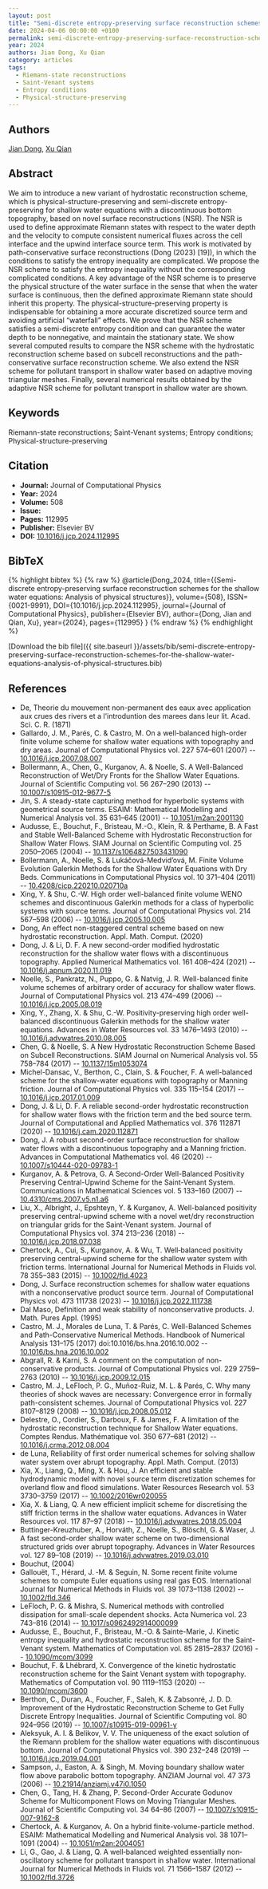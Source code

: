 ```yaml
---
layout: post
title: "Semi-discrete entropy-preserving surface reconstruction schemes for the shallow water equations: Analysis of physical structures"
date: 2024-04-06 00:00:00 +0100
permalink: semi-discrete-entropy-preserving-surface-reconstruction-schemes-for-the-shallow-water-equations-analysis-of-physical-structures
year: 2024
authors: Jian Dong, Xu Qian
category: articles
tags:
  - Riemann-state reconstructions
  - Saint-Venant systems
  - Entropy conditions
  - Physical-structure-preserving
---
```

 
## Authors
[Jian Dong](authors/jian-dong), [Xu Qian](authors/xu-qian)
 
## Abstract
We aim to introduce a new variant of hydrostatic reconstruction scheme, which is physical-structure-preserving and semi-discrete entropy-preserving for shallow water equations with a discontinuous bottom topography, based on novel surface reconstructions (NSR). The NSR is used to define approximate Riemann states with respect to the water depth and the velocity to compute consistent numerical fluxes across the cell interface and the upwind interface source term. This work is motivated by path-conservative surface reconstructions (Dong (2023) [19]), in which the conditions to satisfy the entropy inequality are complicated. We propose the NSR scheme to satisfy the entropy inequality without the corresponding complicated conditions. A key advantage of the NSR scheme is to preserve the physical structure of the water surface in the sense that when the water surface is continuous, then the defined approximate Riemann state should inherit this property. The physical-structure-preserving property is indispensable for obtaining a more accurate discretized source term and avoiding artificial “waterfall” effects. We prove that the NSR scheme satisfies a semi-discrete entropy condition and can guarantee the water depth to be nonnegative, and maintain the stationary state. We show several computed results to compare the NSR scheme with the hydrostatic reconstruction scheme based on subcell reconstructions and the path-conservative surface reconstruction scheme. We also extend the NSR scheme for pollutant transport in shallow water based on adaptive moving triangular meshes. Finally, several numerical results obtained by the adaptive NSR scheme for pollutant transport in shallow water are shown.
 
## Keywords
Riemann-state reconstructions; Saint-Venant systems; Entropy conditions; Physical-structure-preserving
 
## Citation
- **Journal:** Journal of Computational Physics
- **Year:** 2024
- **Volume:** 508
- **Issue:** 
- **Pages:** 112995
- **Publisher:** Elsevier BV
- **DOI:** [10.1016/j.jcp.2024.112995](https://doi.org/10.1016/j.jcp.2024.112995)
 
## BibTeX
{% highlight bibtex %}
{% raw %}
@article{Dong_2024,
  title={{Semi-discrete entropy-preserving surface reconstruction schemes for the shallow water equations: Analysis of physical structures}},
  volume={508},
  ISSN={0021-9991},
  DOI={10.1016/j.jcp.2024.112995},
  journal={Journal of Computational Physics},
  publisher={Elsevier BV},
  author={Dong, Jian and Qian, Xu},
  year={2024},
  pages={112995}
}
{% endraw %}
{% endhighlight %}
 
[Download the bib file]({{ site.baseurl }}/assets/bib/semi-discrete-entropy-preserving-surface-reconstruction-schemes-for-the-shallow-water-equations-analysis-of-physical-structures.bib)
 
## References
- De, Theorie du mouvement non-permanent des eaux avec application aux crues des rivers et a l'introduntion des marees dans leur lit. Acad. Sci. C. R. (1871)
- Gallardo, J. M., Parés, C. & Castro, M. On a well-balanced high-order finite volume scheme for shallow water equations with topography and dry areas. Journal of Computational Physics vol. 227 574–601 (2007) -- [10.1016/j.jcp.2007.08.007](https://doi.org/10.1016/j.jcp.2007.08.007)
- Bollermann, A., Chen, G., Kurganov, A. & Noelle, S. A Well-Balanced Reconstruction of Wet/Dry Fronts for the Shallow Water Equations. Journal of Scientific Computing vol. 56 267–290 (2013) -- [10.1007/s10915-012-9677-5](https://doi.org/10.1007/s10915-012-9677-5)
- Jin, S. A steady-state capturing method for hyperbolic systems with geometrical source terms. ESAIM: Mathematical Modelling and Numerical Analysis vol. 35 631–645 (2001) -- [10.1051/m2an:2001130](https://doi.org/10.1051/m2an:2001130)
- Audusse, E., Bouchut, F., Bristeau, M.-O., Klein, R. & Perthame, B. A Fast and Stable Well-Balanced Scheme with Hydrostatic Reconstruction for Shallow Water Flows. SIAM Journal on Scientific Computing vol. 25 2050–2065 (2004) -- [10.1137/s1064827503431090](https://doi.org/10.1137/s1064827503431090)
- Bollermann, A., Noelle, S. & Lukáčová-Medvid’ová, M. Finite Volume Evolution Galerkin Methods for the Shallow Water Equations with Dry Beds. Communications in Computational Physics vol. 10 371–404 (2011) -- [10.4208/cicp.220210.020710a](https://doi.org/10.4208/cicp.220210.020710a)
- Xing, Y. & Shu, C.-W. High order well-balanced finite volume WENO schemes and discontinuous Galerkin methods for a class of hyperbolic systems with source terms. Journal of Computational Physics vol. 214 567–598 (2006) -- [10.1016/j.jcp.2005.10.005](https://doi.org/10.1016/j.jcp.2005.10.005)
- Dong, An effect non-staggered central scheme based on new hydrostatic reconstruction. Appl. Math. Comput. (2020)
- Dong, J. & Li, D. F. A new second-order modified hydrostatic reconstruction for the shallow water flows with a discontinuous topography. Applied Numerical Mathematics vol. 161 408–424 (2021) -- [10.1016/j.apnum.2020.11.019](https://doi.org/10.1016/j.apnum.2020.11.019)
- Noelle, S., Pankratz, N., Puppo, G. & Natvig, J. R. Well-balanced finite volume schemes of arbitrary order of accuracy for shallow water flows. Journal of Computational Physics vol. 213 474–499 (2006) -- [10.1016/j.jcp.2005.08.019](https://doi.org/10.1016/j.jcp.2005.08.019)
- Xing, Y., Zhang, X. & Shu, C.-W. Positivity-preserving high order well-balanced discontinuous Galerkin methods for the shallow water equations. Advances in Water Resources vol. 33 1476–1493 (2010) -- [10.1016/j.advwatres.2010.08.005](https://doi.org/10.1016/j.advwatres.2010.08.005)
- Chen, G. & Noelle, S. A New Hydrostatic Reconstruction Scheme Based on Subcell Reconstructions. SIAM Journal on Numerical Analysis vol. 55 758–784 (2017) -- [10.1137/15m1053074](https://doi.org/10.1137/15m1053074)
- Michel-Dansac, V., Berthon, C., Clain, S. & Foucher, F. A well-balanced scheme for the shallow-water equations with topography or Manning friction. Journal of Computational Physics vol. 335 115–154 (2017) -- [10.1016/j.jcp.2017.01.009](https://doi.org/10.1016/j.jcp.2017.01.009)
- Dong, J. & Li, D. F. A reliable second-order hydrostatic reconstruction for shallow water flows with the friction term and the bed source term. Journal of Computational and Applied Mathematics vol. 376 112871 (2020) -- [10.1016/j.cam.2020.112871](https://doi.org/10.1016/j.cam.2020.112871)
- Dong, J. A robust second-order surface reconstruction for shallow water flows with a discontinuous topography and a Manning friction. Advances in Computational Mathematics vol. 46 (2020) -- [10.1007/s10444-020-09783-1](https://doi.org/10.1007/s10444-020-09783-1)
- Kurganov, A. & Petrova, G. A Second-Order Well-Balanced Positivity Preserving Central-Upwind Scheme for the Saint-Venant System. Communications in Mathematical Sciences vol. 5 133–160 (2007) -- [10.4310/cms.2007.v5.n1.a6](https://doi.org/10.4310/cms.2007.v5.n1.a6)
- Liu, X., Albright, J., Epshteyn, Y. & Kurganov, A. Well-balanced positivity preserving central-upwind scheme with a novel wet/dry reconstruction on triangular grids for the Saint-Venant system. Journal of Computational Physics vol. 374 213–236 (2018) -- [10.1016/j.jcp.2018.07.038](https://doi.org/10.1016/j.jcp.2018.07.038)
- Chertock, A., Cui, S., Kurganov, A. & Wu, T. Well‐balanced positivity preserving central‐upwind scheme for the shallow water system with friction terms. International Journal for Numerical Methods in Fluids vol. 78 355–383 (2015) -- [10.1002/fld.4023](https://doi.org/10.1002/fld.4023)
- Dong, J. Surface reconstruction schemes for shallow water equations with a nonconservative product source term. Journal of Computational Physics vol. 473 111738 (2023) -- [10.1016/j.jcp.2022.111738](https://doi.org/10.1016/j.jcp.2022.111738)
- Dal Maso, Definition and weak stability of nonconservative products. J. Math. Pures Appl. (1995)
- Castro, M. J., Morales de Luna, T. & Parés, C. Well-Balanced Schemes and Path-Conservative Numerical Methods. Handbook of Numerical Analysis 131–175 (2017) doi:10.1016/bs.hna.2016.10.002 -- [10.1016/bs.hna.2016.10.002](https://doi.org/10.1016/bs.hna.2016.10.002)
- Abgrall, R. & Karni, S. A comment on the computation of non-conservative products. Journal of Computational Physics vol. 229 2759–2763 (2010) -- [10.1016/j.jcp.2009.12.015](https://doi.org/10.1016/j.jcp.2009.12.015)
- Castro, M. J., LeFloch, P. G., Muñoz-Ruiz, M. L. & Parés, C. Why many theories of shock waves are necessary: Convergence error in formally path-consistent schemes. Journal of Computational Physics vol. 227 8107–8129 (2008) -- [10.1016/j.jcp.2008.05.012](https://doi.org/10.1016/j.jcp.2008.05.012)
- Delestre, O., Cordier, S., Darboux, F. & James, F. A limitation of the hydrostatic reconstruction technique for Shallow Water equations. Comptes Rendus. Mathématique vol. 350 677–681 (2012) -- [10.1016/j.crma.2012.08.004](https://doi.org/10.1016/j.crma.2012.08.004)
- de Luna, Reliability of first order numerical schemes for solving shallow water system over abrupt topography. Appl. Math. Comput. (2013)
- Xia, X., Liang, Q., Ming, X. & Hou, J. An efficient and stable hydrodynamic model with novel source term discretization schemes for overland flow and flood simulations. Water Resources Research vol. 53 3730–3759 (2017) -- [10.1002/2016wr020055](https://doi.org/10.1002/2016wr020055)
- Xia, X. & Liang, Q. A new efficient implicit scheme for discretising the stiff friction terms in the shallow water equations. Advances in Water Resources vol. 117 87–97 (2018) -- [10.1016/j.advwatres.2018.05.004](https://doi.org/10.1016/j.advwatres.2018.05.004)
- Buttinger-Kreuzhuber, A., Horváth, Z., Noelle, S., Blöschl, G. & Waser, J. A fast second-order shallow water scheme on two-dimensional structured grids over abrupt topography. Advances in Water Resources vol. 127 89–108 (2019) -- [10.1016/j.advwatres.2019.03.010](https://doi.org/10.1016/j.advwatres.2019.03.010)
- Bouchut, (2004)
- Gallouët, T., Hérard, J. ‐M. & Seguin, N. Some recent finite volume schemes to compute Euler equations using real gas EOS. International Journal for Numerical Methods in Fluids vol. 39 1073–1138 (2002) -- [10.1002/fld.346](https://doi.org/10.1002/fld.346)
- LeFloch, P. G. & Mishra, S. Numerical methods with controlled dissipation for small-scale dependent shocks. Acta Numerica vol. 23 743–816 (2014) -- [10.1017/s0962492914000099](https://doi.org/10.1017/s0962492914000099)
- Audusse, E., Bouchut, F., Bristeau, M.-O. & Sainte-Marie, J. Kinetic entropy inequality and hydrostatic reconstruction scheme for the Saint-Venant system. Mathematics of Computation vol. 85 2815–2837 (2016) -- [10.1090/mcom/3099](https://doi.org/10.1090/mcom/3099)
- Bouchut, F. & Lhébrard, X. Convergence of the kinetic hydrostatic reconstruction scheme for the Saint Venant system with topography. Mathematics of Computation vol. 90 1119–1153 (2020) -- [10.1090/mcom/3600](https://doi.org/10.1090/mcom/3600)
- Berthon, C., Duran, A., Foucher, F., Saleh, K. & Zabsonré, J. D. D. Improvement of the Hydrostatic Reconstruction Scheme to Get Fully Discrete Entropy Inequalities. Journal of Scientific Computing vol. 80 924–956 (2019) -- [10.1007/s10915-019-00961-y](https://doi.org/10.1007/s10915-019-00961-y)
- Aleksyuk, A. I. & Belikov, V. V. The uniqueness of the exact solution of the Riemann problem for the shallow water equations with discontinuous bottom. Journal of Computational Physics vol. 390 232–248 (2019) -- [10.1016/j.jcp.2019.04.001](https://doi.org/10.1016/j.jcp.2019.04.001)
- Sampson, J., Easton, A. & Singh, M. Moving boundary shallow water flow above parabolic bottom topography. ANZIAM Journal vol. 47 373 (2006) -- [10.21914/anziamj.v47i0.1050](https://doi.org/10.21914/anziamj.v47i0.1050)
- Chen, G., Tang, H. & Zhang, P. Second-Order Accurate Godunov Scheme for Multicomponent Flows on Moving Triangular Meshes. Journal of Scientific Computing vol. 34 64–86 (2007) -- [10.1007/s10915-007-9162-8](https://doi.org/10.1007/s10915-007-9162-8)
- Chertock, A. & Kurganov, A. On a hybrid finite-volume-particle method. ESAIM: Mathematical Modelling and Numerical Analysis vol. 38 1071–1091 (2004) -- [10.1051/m2an:2004051](https://doi.org/10.1051/m2an:2004051)
- Li, G., Gao, J. & Liang, Q. A well‐balanced weighted essentially non‐oscillatory scheme for pollutant transport in shallow water. International Journal for Numerical Methods in Fluids vol. 71 1566–1587 (2012) -- [10.1002/fld.3726](https://doi.org/10.1002/fld.3726)

